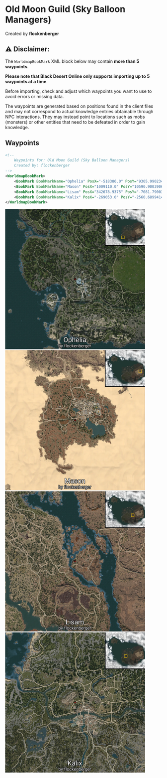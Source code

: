 # Old Moon Guild (Sky Balloon Managers)
Created by **flockenberger**

## ⚠️ Disclaimer:
The `WorldmapBookMark` XML block below may contain **more than 5 waypoints**.

**Please note that Black Desert Online only supports importing up to 5 waypoints at a time**.

Before importing, check and adjust which waypoints you want to use to avoid errors or missing data.

The waypoints are generated based on positions found in the client files and may not correspond to actual knowledge entries obtainable through NPC interactions.
They may instead point to locations such as mobs (monsters) or other entities that need to be defeated in order to gain knowledge.

## Waypoints
```xml
<!--
    Waypoints for: Old Moon Guild (Sky Balloon Managers)
    Created by: flockenberger
-->
<WorldmapBookMark>
    <BookMark BookMarkName="Ophelia" PosX="-518386.0" PosY="9305.990234375" PosZ="-441335.28125" />
    <BookMark BookMarkName="Mason" PosX="1009110.0" PosY="10590.900390625" PosZ="184653.953125" />
    <BookMark BookMarkName="Lisam" PosX="342678.9375" PosY="-7081.7900390625" PosZ="-60800.1015625" />
    <BookMark BookMarkName="Kalix" PosX="-269053.0" PosY="-2560.68994140625" PosZ="-31505.5" />
</WorldmapBookMark>
```

<img src="./Old Moon Guild (Sky Balloon Managers)_Ophelia_Preview.webp" width="450"/> <img src="./Old Moon Guild (Sky Balloon Managers)_Mason_Preview.webp" width="450"/> <img src="./Old Moon Guild (Sky Balloon Managers)_Lisam_Preview.webp" width="450"/> <img src="./Old Moon Guild (Sky Balloon Managers)_Kalix_Preview.webp" width="450"/> 